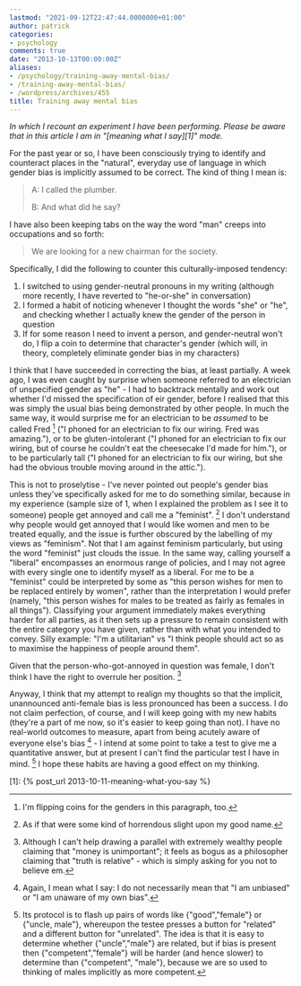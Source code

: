 ```yaml
---
lastmod: "2021-09-12T22:47:44.0000000+01:00"
author: patrick
categories:
- psychology
comments: true
date: "2013-10-13T00:00:00Z"
aliases:
- /psychology/training-away-mental-bias/
- /training-away-mental-bias/
- /wordpress/archives/455
title: Training away mental bias
---
```

*In which I recount an experiment I have been performing. Please be aware that in this article I am in "[meaning what I say][1]" mode.*

For the past year or so, I have been consciously trying to identify and counteract places in the "natural", everyday use of language in which gender bias is implicitly assumed to be correct. The kind of thing I mean is:

> A: I called the plumber.
> 
> B: And what did he say?

I have also been keeping tabs on the way the word "man" creeps into occupations and so forth:

> We are looking for a new chairman for the society.

Specifically, I did the following to counter this culturally-imposed tendency:

1.  I switched to using gender-neutral pronouns in my writing (although more recently, I have reverted to "he-or-she" in conversation)
2.  I formed a habit of noticing whenever I thought the words "she" or "he", and checking whether I actually knew the gender of the person in question
3.  If for some reason I need to invent a person, and gender-neutral won't do, I flip a coin to determine that character's gender (which will, in theory, completely eliminate gender bias in my characters)

I think that I have succeeded in correcting the bias, at least partially. A week ago, I was even caught by surprise when someone referred to an electrician of unspecified gender as "he" - I had to backtrack mentally and work out whether I'd missed the specification of eir gender, before I realised that this was simply the usual bias being demonstrated by other people. In much the same way, it would surprise me for an electrician to be *assumed* to be called Fred [^coinflips] ("I phoned for an electrician to fix our wiring. Fred was amazing."), or to be gluten-intolerant ("I phoned for an electrician to fix our wiring, but of course he couldn't eat the cheesecake I'd made for him."), or to be particularly tall ("I phoned for an electrician to fix our wiring, but she had the obvious trouble moving around in the attic.").

This is not to proselytise - I've never pointed out people's gender bias unless they've specifically asked for me to do something similar, because in my experience (sample size of 1, when I explained the problem as I see it to someone) people get annoyed and call me a "feminist". [^slight] I don't understand why people would get annoyed that I would like women and men to be treated equally, and the issue is further obscured by the labelling of my views as "feminism". Not that I am against feminism particularly, but using the word "feminist" just clouds the issue. In the same way, calling yourself a "liberal" encompasses an enormous range of policies, and I may not agree with every single one to identify myself as a liberal. For me to be a "feminist" could be interpreted by some as "this person wishes for men to be replaced entirely by women", rather than the interpretation I would prefer (namely, "this person wishes for males to be treated as fairly as females in all things"). Classifying your argument immediately makes everything harder for all parties, as it then sets up a pressure to remain consistent with the entire category you have given, rather than with what you intended to convey. Silly example: "I'm a utilitarian" vs "I think people should act so as to maximise the happiness of people around them".

Given that the person-who-got-annoyed in question was female, I don't think I have the right to overrule her position. [^parallel]

Anyway, I think that my attempt to realign my thoughts so that the implicit, unannounced anti-female bias is less pronounced has been a success. I do not claim perfection, of course, and I will keep going with my new habits (they're a part of me now, so it's easier to keep going than not). I have no real-world outcomes to measure, apart from being acutely aware of everyone else's bias [^mean] - I intend at some point to take a test to give me a quantitative answer, but at present I can't find the particular test I have in mind. [^test] I hope these habits are having a good effect on my thinking.


[^coinflips]: I'm flipping coins for the genders in this paragraph, too.
[^slight]: As if that were some kind of horrendous slight upon my good name.
[^parallel]: Although I can't help drawing a parallel with extremely wealthy people claiming that "money is unimportant"; it feels as bogus as a philosopher claiming that "truth is relative" - which is simply asking for you not to believe em.
[^mean]: Again, I mean what I say: I do not necessarily mean that "I am unbiased" or "I am unaware of my own bias".
[^test]: Its protocol is to flash up pairs of words like \{"good","female"\} or \{"uncle, male"\}, whereupon the testee presses a button for "related" and a different button for "unrelated". The idea is that it is easy to determine whether \{"uncle","male"\} are related, but if bias is present then \{"competent","female"\} will be harder (and hence slower) to determine than \{"competent", "male"\}, because we are so used to thinking of males implicitly as more competent.

[1]: {% post_url 2013-10-11-meaning-what-you-say %}
